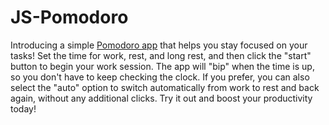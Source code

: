 # JS-Pomodoro

Introducing a simple [Pomodoro app](https://ferrommu.github.io/JS-Pomodoro/pomodoro.html) that helps you stay focused on your tasks! Set the time for work, rest, and long rest, and then click the "start" button to begin your work session. The app will "bip" when the time is up, so you don't have to keep checking the clock. If you prefer, you can also select the "auto" option to switch automatically from work to rest and back again, without any additional clicks. Try it out and boost your productivity today!

